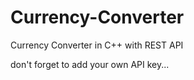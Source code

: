 # Currency-Converter
 Currency Converter in C++ with REST API

don't forget to add your own API key...
